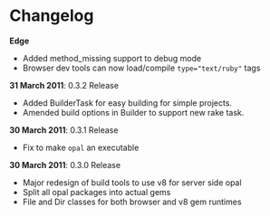 Changelog
=========

**Edge**

* Added method\_missing support to debug mode
* Browser dev tools can now load/compile `type="text/ruby"` tags

**31 March 2011**: 0.3.2 Release

* Added BuilderTask for easy building for simple projects.
* Amended build options in Builder to support new rake task.

**30 March 2011**: 0.3.1 Release

* Fix to make `opal` an executable

**30 March 2011**: 0.3.0 Release

* Major redesign of build tools to use v8 for server side opal
* Split all opal packages into actual gems
* File and Dir classes for both browser and v8 gem runtimes

